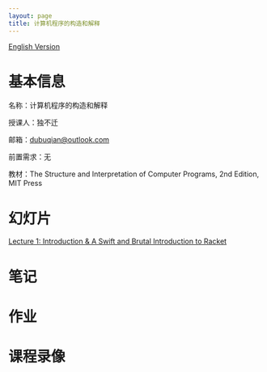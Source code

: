 ```yaml
---
layout: page
title: 计算机程序的构造和解释
---
```


[English Version](/courses/en/cst1b10)

# 基本信息

名称：计算机程序的构造和解释

授课人：独不迁

邮箱：[dubuqian@outlook.com](mailto:dubuqian@outlook.com)

前置需求：无

教材：The Structure and Interpretation of Computer Programs, 2nd Edition, MIT Press

# 幻灯片

[Lecture 1: Introduction & A Swift and Brutal Introduction to Racket](/courses/static/Lecture-1-Introduction.pdf)

# 笔记

# 作业

# 课程录像